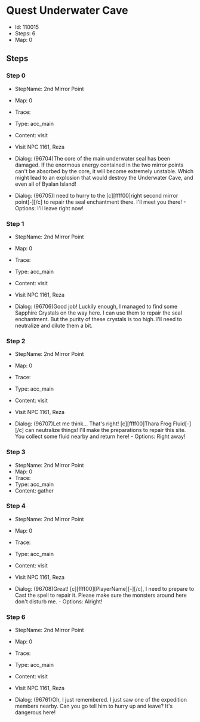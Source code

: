 # Quest Underwater Cave

- Id: 110015
- Steps: 6
- Map: 0

## Steps

### Step 0
- StepName:  2nd Mirror Point
- Map:  0
- Trace:  
- Type:  acc_main
- Content:  visit
- Visit NPC 1161, Reza

- Dialog: (96704)The core of the main underwater seal has been damaged. If the enormous energy contained in the two mirror points can't be absorbed by the core, it will become extremely unstable. Which might lead to an explosion that would destroy the Underwater Cave, and even all of Byalan Island!
- Dialog: (96705)I need to hurry to the [c][ffff00]right second mirror point[-][/c] to repair the seal enchantment there. I'll meet you there!  - Options: I'll leave right now!


### Step 1
- StepName:  2nd Mirror Point
- Map:  0
- Trace:  
- Type:  acc_main
- Content:  visit
- Visit NPC 1161, Reza

- Dialog: (96706)Good job! Luckily enough, I managed to find some Sapphire Crystals on the way here. I can use them to repair the seal enchantment. But the purity of these crystals is too high. I'll need to neutralize and dilute them a bit. 


### Step 2
- StepName:  2nd Mirror Point
- Map:  0
- Trace:  
- Type:  acc_main
- Content:  visit
- Visit NPC 1161, Reza

- Dialog: (96707)Let me think... That's right! [c][ffff00]Thara Frog Fluid[-][/c] can neutralize things! I'll make the preparations to repair this site. You collect some fluid nearby and return here!  - Options: Right away!


### Step 3
- StepName:  2nd Mirror Point
- Map:  0
- Trace:  
- Type:  acc_main
- Content:  gather


### Step 4
- StepName:  2nd Mirror Point
- Map:  0
- Trace:  
- Type:  acc_main
- Content:  visit
- Visit NPC 1161, Reza

- Dialog: (96708)Great! [c][ffff00][PlayerName][-][/c], I need to prepare to Cast the spell to repair it. Please make sure the monsters around here don't disturb me.  - Options: Alright!


### Step 6
- StepName:  2nd Mirror Point
- Map:  0
- Trace:  
- Type:  acc_main
- Content:  visit
- Visit NPC 1161, Reza

- Dialog: (96761)Oh, I just remembered. I just saw one of the expedition members nearby. Can you go tell him to hurry up and leave? It's dangerous here! 


